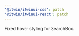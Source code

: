 ```yaml
---
'@itwin/itwinui-css': patch
'@itwin/itwinui-react': patch
---
```


Fixed hover styling for SearchBox.
